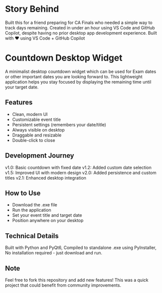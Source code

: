 # Story Behind
Built this for a friend preparing for CA Finals who needed a simple way to track days remaining. Created in under an hour using VS Code and GitHub Copilot, despite having no prior desktop app development experience. Built with ❤️ using VS Code + GitHub Copilot 

# Countdown Desktop Widget
A minimalist desktop countdown widget which can be used for Exam dates or other important dates you are looking forward to. This lightweight application helps you stay focused by displaying the remaining time until your target date. 

## Features
- Clean, modern UI 
- Customizable event title
- Persistent settings (remembers your date/title)
- Always visible on desktop
- Draggable and resizable
- Double-click to close

## Development Journey
v1.0: Basic countdown with fixed date
v1.2: Added custom date selection
v1.5: Improved UI with modern design
v2.0: Added persistence and custom titles
v2.1: Enhanced desktop integration

## How to Use
- Download the .exe file
- Run the application
- Set your event title and target date
- Position anywhere on your desktop

## Technical Details
Built with Python and PyQt6, Compiled to standalone .exe using PyInstaller, No installation required - just download and run.

## Note
Feel free to fork this repository and add new features! This was a quick project that could benefit from community improvements.
